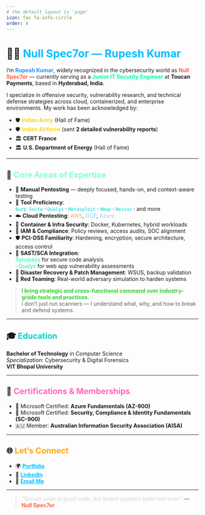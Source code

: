 ```yaml
---
# the default layout is 'page'
icon: fas fa-info-circle
order: 4
---
```


<!-- > Add Markdown syntax content to file `_tabs/about.md`{: .filepath } and it will show up on this page.
{: .prompt-tip } -->

# 👨‍💻 <span style="color:#00BFFF;">Null Spec7or — Rupesh Kumar</span>

I’m <strong style="color:#1E90FF;">Rupesh Kumar</strong>, widely recognized in the cybersecurity world as <strong style="color:#FF6347;">Null Spec7or</strong> — currently serving as a <span style="color:#00FA9A;"><strong>Junior IT Security Engineer</strong></span> at <strong>Toucan Payments</strong>, based in <strong>Hyderabad, India</strong>.

I specialize in offensive security, vulnerability research, and technical defense strategies across cloud, containerized, and enterprise environments. My work has been acknowledged by:

- 🛡️ <span style="color:#FFD700;"><strong>Indian Army</strong></span> (Hall of Fame)  
- 🛡️ <span style="color:#FFD700;"><strong>Indian Airforce</strong></span> (sent <strong>2 detailed vulnerability reports</strong>)  
- 🏛️ <strong>CERT France</strong>  
- 🏛️ <strong>U.S. Department of Energy</strong> (Hall of Fame)

---

## 🔐 <span style="color:#7FFFD4;">Core Areas of Expertise</span>

- 🧪 <strong>Manual Pentesting</strong> — deeply focused, hands-on, and context-aware testing  
- 🧰 <strong>Tool Proficiency</strong>:  
  <code style="color:#00CED1;">Burp Suite</code> · <code style="color:#00CED1;">Qualys</code> · <code style="color:#00CED1;">Metasploit</code> · <code style="color:#00CED1;">Nmap</code> · <code style="color:#00CED1;">Nessus</code> · and more  
- ☁️ <strong>Cloud Pentesting</strong>: <span style="color:#FFA07A;">AWS</span>, <span style="color:#87CEFA;">GCP</span>, <span style="color:#B0C4DE;">Azure</span>  
- 🐳 <strong>Container & Infra Security</strong>: Docker, Kubernetes, hybrid workloads  
- 🔑 <strong>IAM & Compliance</strong>: Policy reviews, access audits, SOC alignment  
- 🛡️ <strong>PCI-DSS Familiarity</strong>: Hardening, encryption, secure architecture, access control  
- 🔬 <strong>SAST/SCA Integration</strong>:  
  <span style="color:#00FA9A;">Synopsys</span> for secure code analysis  
  · <span style="color:#00FA9A;">Qualys</span> for web app vulnerability assessments  
- 🔄 <strong>Disaster Recovery & Patch Management</strong>: WSUS, backup validation  
- 🎯 <strong>Red Teaming</strong>: Real-world adversary simulation to harden systems

<blockquote>
<span style="color:#32CD32;"><strong>I bring strategic and cross-functional command over industry-grade tools and practices.</strong></span><br>
I don’t just run scanners — I understand what, why, and how to break and defend systems.
</blockquote>

---

## 🎓 <span style="color:#00CED1;">Education</span>

<strong>Bachelor of Technology</strong> in Computer Science  
<em>Specialization:</em> Cybersecurity & Digital Forensics  
<strong>VIT Bhopal University</strong>

---

## 🏅 <span style="color:#FF69B4;">Certifications & Memberships</span>

- 📜 Microsoft Certified: <strong>Azure Fundamentals (AZ-900)</strong>  
- 📜 Microsoft Certified: <strong>Security, Compliance & Identity Fundamentals (SC-900)</strong>  
- 🇦🇺 Member: <strong>Australian Information Security Association (AISA)</strong>

---

## 🌐 <span style="color:#FFA500;">Let’s Connect</span>

- 🌍 <a href="https://nullspec7or.vercel.app" style="color:#00BFFF;"><strong>Portfolio</strong></a>  
- 💼 <a href="https://www.linkedin.com/in/rupeshkumar33/" style="color:#00BFFF;"><strong>LinkedIn</strong></a>  
- 📧 <a href="mailto:saxena.rupesh235@gmail.com" style="color:#00BFFF;"><strong>Email Me</strong></a>

---

> <em style="color:#D3D3D3;">“Secure code is good code, but tested systems build real trust.”</em> — <strong style="color:#FF6347;">Null Spec7or</strong>
